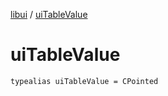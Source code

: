[libui](README.md) / [uiTableValue](ui-table-value.md)

# uiTableValue

`typealias uiTableValue = CPointed`